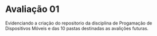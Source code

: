 # Avaliação 01
Evidenciando a criação do repositorio da disciplina de Progamação de Dispositivos Móveis e das 10 pastas destinadas as avalições futuras.
